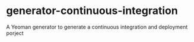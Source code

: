 # generator-continuous-integration
A Yeoman generator to generate a continuous integration and deployment porject 
